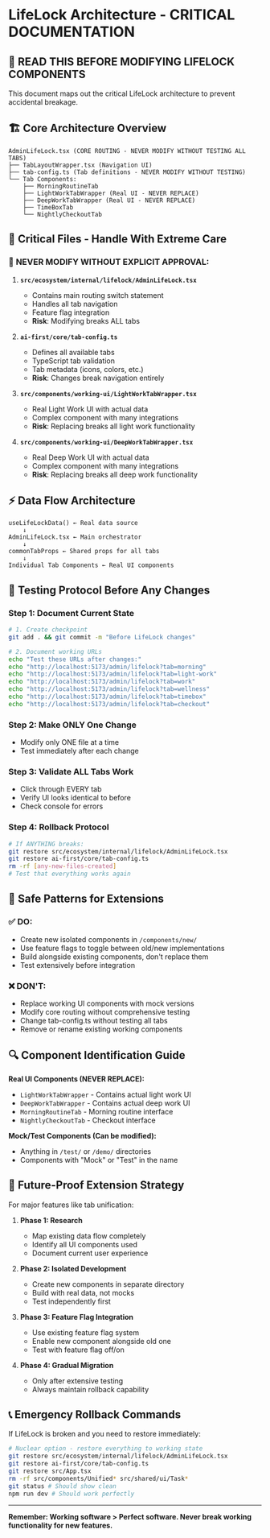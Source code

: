 # LifeLock Architecture - CRITICAL DOCUMENTATION

## 🚨 **READ THIS BEFORE MODIFYING LIFELOCK COMPONENTS**

This document maps out the critical LifeLock architecture to prevent accidental breakage.

## 🏗️ **Core Architecture Overview**

```
AdminLifeLock.tsx (CORE ROUTING - NEVER MODIFY WITHOUT TESTING ALL TABS)
├── TabLayoutWrapper.tsx (Navigation UI)
├── tab-config.ts (Tab definitions - NEVER MODIFY WITHOUT TESTING)
└── Tab Components:
    ├── MorningRoutineTab
    ├── LightWorkTabWrapper (Real UI - NEVER REPLACE)
    ├── DeepWorkTabWrapper (Real UI - NEVER REPLACE)  
    ├── TimeBoxTab
    └── NightlyCheckoutTab
```

## 📁 **Critical Files - Handle With Extreme Care**

### 🔴 **NEVER MODIFY WITHOUT EXPLICIT APPROVAL:**

1. **`src/ecosystem/internal/lifelock/AdminLifeLock.tsx`**
   - Contains main routing switch statement
   - Handles all tab navigation
   - Feature flag integration
   - **Risk**: Modifying breaks ALL tabs

2. **`ai-first/core/tab-config.ts`**
   - Defines all available tabs
   - TypeScript tab validation
   - Tab metadata (icons, colors, etc.)
   - **Risk**: Changes break navigation entirely

3. **`src/components/working-ui/LightWorkTabWrapper.tsx`**
   - Real Light Work UI with actual data
   - Complex component with many integrations
   - **Risk**: Replacing breaks all light work functionality

4. **`src/components/working-ui/DeepWorkTabWrapper.tsx`**
   - Real Deep Work UI with actual data
   - Complex component with many integrations
   - **Risk**: Replacing breaks all deep work functionality

## ⚡ **Data Flow Architecture**

```
useLifeLockData() ← Real data source
    ↓
AdminLifeLock.tsx ← Main orchestrator
    ↓
commonTabProps ← Shared props for all tabs
    ↓
Individual Tab Components ← Real UI components
```

## 🧪 **Testing Protocol Before Any Changes**

### Step 1: Document Current State
```bash
# 1. Create checkpoint
git add . && git commit -m "Before LifeLock changes"

# 2. Document working URLs
echo "Test these URLs after changes:"
echo "http://localhost:5173/admin/lifelock?tab=morning"
echo "http://localhost:5173/admin/lifelock?tab=light-work"
echo "http://localhost:5173/admin/lifelock?tab=work"
echo "http://localhost:5173/admin/lifelock?tab=wellness"
echo "http://localhost:5173/admin/lifelock?tab=timebox"
echo "http://localhost:5173/admin/lifelock?tab=checkout"
```

### Step 2: Make ONLY One Change
- Modify only ONE file at a time
- Test immediately after each change

### Step 3: Validate ALL Tabs Work
- Click through EVERY tab
- Verify UI looks identical to before
- Check console for errors

### Step 4: Rollback Protocol
```bash
# If ANYTHING breaks:
git restore src/ecosystem/internal/lifelock/AdminLifeLock.tsx
git restore ai-first/core/tab-config.ts
rm -rf [any-new-files-created]
# Test that everything works again
```

## 🎯 **Safe Patterns for Extensions**

### ✅ **DO:**
- Create new isolated components in `/components/new/`
- Use feature flags to toggle between old/new implementations
- Build alongside existing components, don't replace them
- Test extensively before integration

### ❌ **DON'T:**
- Replace working UI components with mock versions
- Modify core routing without comprehensive testing
- Change tab-config.ts without testing all tabs
- Remove or rename existing working components

## 🔍 **Component Identification Guide**

**Real UI Components (NEVER REPLACE):**
- `LightWorkTabWrapper` - Contains actual light work UI
- `DeepWorkTabWrapper` - Contains actual deep work UI  
- `MorningRoutineTab` - Morning routine interface
- `NightlyCheckoutTab` - Checkout interface

**Mock/Test Components (Can be modified):**
- Anything in `/test/` or `/demo/` directories
- Components with "Mock" or "Test" in the name

## 🚀 **Future-Proof Extension Strategy**

For major features like tab unification:

1. **Phase 1: Research**
   - Map existing data flow completely
   - Identify all UI components used
   - Document current user experience

2. **Phase 2: Isolated Development** 
   - Create new components in separate directory
   - Build with real data, not mocks
   - Test independently first

3. **Phase 3: Feature Flag Integration**
   - Use existing feature flag system
   - Enable new component alongside old one
   - Test with feature flag off/on

4. **Phase 4: Gradual Migration**
   - Only after extensive testing
   - Always maintain rollback capability

## 📞 **Emergency Rollback Commands**

If LifeLock is broken and you need to restore immediately:

```bash
# Nuclear option - restore everything to working state
git restore src/ecosystem/internal/lifelock/AdminLifeLock.tsx
git restore ai-first/core/tab-config.ts  
git restore src/App.tsx
rm -rf src/components/Unified* src/shared/ui/Task*
git status # Should show clean
npm run dev # Should work perfectly
```

---

**Remember: Working software > Perfect software. Never break working functionality for new features.**